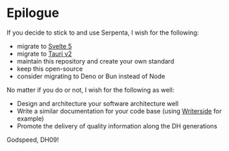 # Epilogue

If you decide to stick to and use Serpenta, I wish for the following:
- migrate to [Svelte 5](https://svelte.dev/blog/svelte-5-release-candidate)
- migrate to [Tauri v2](https://v2.tauri.app/blog/tauri-2-0-0-release-candidate/)
- maintain this repository and create your own standard
- keep this open-source
- consider migrating to Deno or Bun instead of Node

No matter if you do or not, I wish for the following as well:
- Design and architecture your software architecture well
- Write a similar documentation for your code base (using [Writerside](https://www.jetbrains.com/help/writerside/discover-writerside.html) for example)
- Promote the delivery of quality information along the DH generations

Godspeed, DH09!
